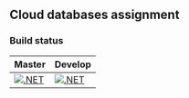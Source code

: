 ## Cloud databases assignment

### Build status
|Master|Develop|
|------|------|
|[![.NET](https://github.com/Luuk2016/cloud-databases-assignment/actions/workflows/dotnet.yml/badge.svg)](https://github.com/Luuk2016/cloud-databases-assignment/actions/workflows/dotnet.yml)|[![.NET](https://github.com/Luuk2016/cloud-databases-assignment/actions/workflows/dotnet.yml/badge.svg?branch=develop)](https://github.com/Luuk2016/cloud-databases-assignment/actions/workflows/dotnet.yml)|
